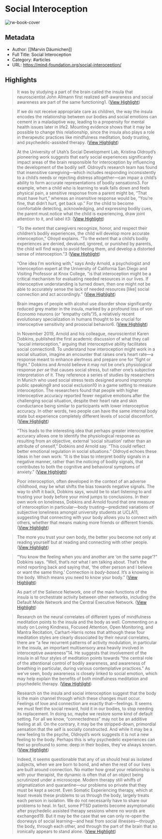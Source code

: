 # Social Interoception

![rw-book-cover](https://mind-foundation.org/wp-content/uploads/2020/05/social-interoception-featured.jpg)

## Metadata
- Author: [[Marvin Däumichen]]
- Full Title: Social Interoception
- Category: #articles
- URL: https://mind-foundation.org/social-interoception/

## Highlights

> It was by studying a part of the brain called the insula that neuroscientist John Allmann first realized self-awareness and social awareness are part of the same functioning1. ([View Highlight](https://read.readwise.io/read/01gq34cc42zwt422bfg9q7bx1a))


> If we do not receive appropriate care as children, the way the insula encodes the relationship between our bodies and social emotions can cement in a maladaptive way, leading to a propensity for mental health issues later in life2. Mounting evidence shows that it may be possible to change this relationship, since the insula also plays a role in therapeutic practices like mindfulness meditation, body trusting, and psychedelic-assisted therapy. ([View Highlight](https://read.readwise.io/read/01gq34e9r727wbx0fte612fwca))


> At the University of Utah’s Social Development Lab, Kristina Oldroyd’s pioneering work suggests that early social experiences significantly impact areas of the brain responsible for interoception by influencing the development of the bodily self. Oldroyd’s research team has found that insensitive caregiving—which includes responding inconsistently to a child’s needs or rejecting distress altogether—can impair a child’s ability to form accurate representations of bodily sensations3. For example, when a child who is learning to walk falls down and feels physical pain, a sensitive response from a parent might be, “That must have hurt,” whereas an insensitive response would be, “You’re fine, that didn’t hurt, get back up.” For the child to become comfortable detecting, acknowledging, and expressing bodily cues, the parent must notice what the child is experiencing, draw joint attention to it, and label it3: ([View Highlight](https://read.readwise.io/read/01gq34hzeg5wfpyzpvjk1wfehq))


> “To the extent that caregivers recognize, honor, and respect their children’s bodily experiences, the child will develop more accurate interoception,” Olroyd explains. “To the extent that a child’s bodily experiences are denied, devalued, ignored, or punished by parents, the child will find ways to avoid feeling them, and develop a distorted sense of interoception.”3 ([View Highlight](https://read.readwise.io/read/01gq34ksgt63rtk4vc9wtvskm0))


> “One idea I’m working with,” says Andy Arnold, a psychologist and interoception expert at the University of California San Diego and Visiting Professor at Knox College, “is that interoception might be a critical mechanism for evaluating needed resources in our lives. If interoceptive understanding is turned down, then one might not be able to accurately sense the lack of needed resources [like] social connection and act accordingly.” ([View Highlight](https://read.readwise.io/read/01gq35pp38d7wc6ad6vb6y8tx2))


> Brain images of people with alcohol use disorder show significantly reduced grey matter in the insula, marked by a profound loss of von Economo neurons (or “empathy cells”)5, a relatively recent evolutionary specialization in humans thought to be crucial for interoceptive sensitivity and prosocial behavior6. ([View Highlight](https://read.readwise.io/read/01gq35qj6gtspw839bt8d5zk08))


> In November 2019, Arnold and his colleague, neuroscientist Karen Dobkins, published the first academic discussion of what they call “social interoception,” arguing that interoceptive ability facilitates social connection8. To understand how interoception might work in a social situation, imagine an encounter that raises one’s heart rate—a response meant to enhance alertness and prepare one for “fight or flight.” Dobkins and Arnold believe it may not be one’s physiological response *per se* that causes social stress, but rather one’s subjective interpretation of it. They reference a series of studies by researchers in Munich who used social stress tests designed around impromptu public speaking9 and social exclusion10 in a game setting to measure interoception. The researchers found that people with higher interoceptive accuracy reported fewer negative emotions after the challenging social situation, despite their heart rate and skin conductance being similar to participants with lower interoceptive accuracy. In other words, two people can have the same internal body state but experience completely different levels of social discomfort. ([View Highlight](https://read.readwise.io/read/01gq35thdg4v6sv5z0pganbzkp))


> “This leads to the interesting idea that perhaps greater interoceptive accuracy allows one to identify the physiological response as resulting from an objective, external ‘social situation’ rather than an attribute of oneself,” Dobkins and Arnold say. “This could reflect better emotional regulation in social situations.” Oldroyd echoes these ideas in her own work: “It is the bias to interpret bodily signals in a negative manner, rather than the noticing of bodily signals, that contributes to both the cognitive and behavioral symptoms of anxiety.” ([View Highlight](https://read.readwise.io/read/01gq35v76e4fyghkwg1yx9zsry))


> Poor interoception, often developed in the context of an adverse childhood, may be what shifts the bias towards negative signals. The way to shift it back, Dobkins says, would be to start listening to and trusting your body before your mind jumps to conclusions. In their own work on loneliness, Dobkins and Arnold found that one measure of interoception in particular—body trusting—predicted variations of subjective loneliness amongst university students at UCLA11, suggesting that connecting with your body allows you to connect with others, whether that means making more friends or different friends. ([View Highlight](https://read.readwise.io/read/01gq35zvqbggj8h08wrvqr8424))


> The more you trust your own body, the better you become not only at reading yourself but at reading and connecting with other people. ([View Highlight](https://read.readwise.io/read/01gq3600w9c4xva4mtf3bsqcnn))


> “You know the feeling when you and another are ‘on the same page’?” Dobkins says. “Well, that’s *not* what I am talking about. That’s the mind reporting back and saying that, ‘the other person and I believe or want the same thing.’ Connection is *body-based*. It’s a knowing in the body. Which means you need to know your body.” ([View Highlight](https://read.readwise.io/read/01gq360cp4ewmt09288gsmrnw6))


> As part of the Salience Network, one of the main functions of the insula is to orchestrate activity between other networks, including the Default Mode Network and the Central Executive Network. ([View Highlight](https://read.readwise.io/read/01gq369pg01gh5xqxcf2kcaz3a))


> Research on the neural correlates of different types of mindfulness meditation points to the insula and the body as well. Commenting on a study on Loving Kindness, Focused Attention, Open Monitoring, and Mantra Recitation, Carhart-Harris notes that although these four meditation styles are clearly dissociated by their neural correlates, there are “a few recurrent patterns of activity modulation, in particular in the insula, an important multisensory area heavily involved in interoceptive awareness”14. He suggests that involvement of the insula in all four styles of meditation points towards “the central role of the attentional control of bodily awareness, and awareness of breathing in particular, during various contemplative practices.” As we’ve seen, body awareness is closely linked to social emotion, which may help explain the benefits of both mindfulness meditation and psychedelic therapy. ([View Highlight](https://read.readwise.io/read/01gq36ah81e8xkmjpgy268h514))


> Research on the insula and social interoception suggest that the body is the main channel through which these changes must occur. Feelings of love and connection are exactly that—feelings. It seems we must feel the social reward, hold it in our bodies, to stop needing its replacement. In doing so, maybe we restore some kind of default setting. For all we know, “connectedness” may not be an additive feeling at all. On the contrary, it may be the stripped-down, primordial sensation that the self is socially constructed. And while it may be a new feeling to the psyche, Oldroyd’s work suggests it is not a new feeling to the body. Perhaps this is why psychedelic experiences can feel so profound to some: deep in their bodies, they’ve always known. ([View Highlight](https://read.readwise.io/read/01gq36dy31j3bpkdvya6zwg8c3))


> Indeed, it seems questionable that any of us should heal as isolated subjects, when we are born to bond, and when the rest of our lives are built around connection. No matter how great your relationship is with your therapist, the dynamic is often that of an object being scrutinized under a microscope. Modern therapy still whiffs of stigmatization and quarantine—our problems so private that they must be kept a secret. Even Somatic Experiencing therapy, which at least reveals these problems to us through the body, largely treats each person in isolation. We do not necessarily have to share our problems to heal. In fact, some PTSD patients become asymptomatic after psychedelic assisted therapy sessions where no words are exchanged19. But it may be the case that we can only re-open the doorways of social learning—and heal from social illnesses—through the body, through each other, and through the part of the brain that so ironically appears to stand alone. ([View Highlight](https://read.readwise.io/read/01gq38wg3xmhh96yvwcp9xrx33))

